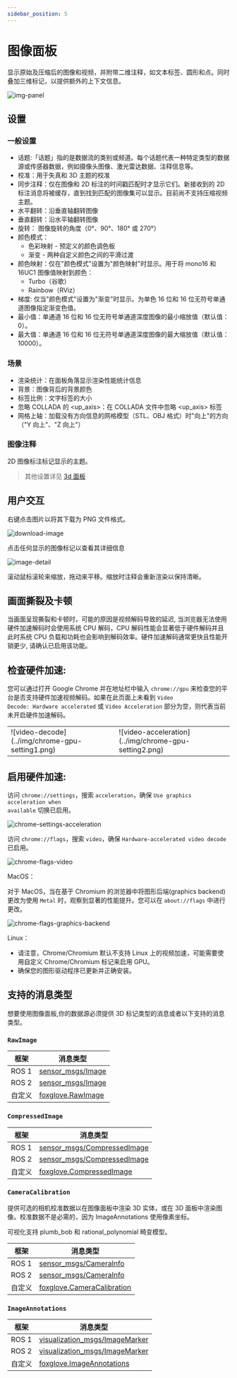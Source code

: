 ```yaml
---
sidebar_position: 5
---
```


# 图像面板
显示原始及压缩后的图像和视频，并附带二维注释，如文本标签、圆形和点。同时叠加三维标记，以提供额外的上下文信息。

![img-panel](../img/img-panel.png)

## 设置

### 一般设置

- 话题:「话题」指的是数据流的类别或频道。每个话题代表一种特定类型的数据源或传感器数据，例如摄像头图像、激光雷达数据、注释信息等。
- 校准：用于失真和 3D 主题的校准
- 同步注释：仅在图像和 2D 标注的时间戳匹配时才显示它们。新接收到的 2D 标注消息将被缓存，直到找到匹配的图像集可以显示。目前尚不支持压缩视频主题。
- 水平翻转：沿垂直轴翻转图像
- 垂直翻转：沿水平轴翻转图像
- 旋转： 图像旋转的角度（0°、90°、180° 或 270°）
- 颜色模式：
  - 色彩映射 - 预定义的颜色调色板
  - 渐变 - 两种自定义颜色之间的平滑过渡
- 颜色映射：仅在"颜色模式"设置为"颜色映射"时显示。用于将 mono16 和 16UC1 图像值映射到颜色：
  - Turbo（谷歌）
  - Rainbow（RViz）
- 梯度: 仅当"颜色模式"设置为"渐变"时显示。为单色 16 位和 16 位无符号单通道图像指定渐变色值。
- 最小值：单通道 16 位和 16 位无符号单通道深度图像的最小缩放值（默认值：0）。
- 最大值：单通道 16 位和 16 位无符号单通道深度图像的最大缩放值（默认值：10000）。

### 场景
- 渲染统计：在面板角落显示渲染性能统计信息
- 背景：图像背后的背景颜色
- 标签比例：文字标签的大小
- 忽略 COLLADA 的 \<up_axis\>：在 COLLADA 文件中忽略 \<up_axis\> 标签
- 网格上轴：加载没有方向信息的网格模型（STL、OBJ 格式）时"向上"的方向（"Y 向上"、"Z 向上"）

### 图像注释
2D 图像标注标记显示的主题。

> 其他设置详见 [3d 面板](./2-3d-panel.md)

## 用户交互
右键点击图片以将其下载为 PNG 文件格式。

![download-image](../img/download-image.png)

点击任何显示的图像标记以查看其详细信息

![image-detail](../img/image-detail.png)

滚动鼠标滚轮来缩放，拖动来平移。缩放时注释会重新渲染以保持清晰。

## 画面撕裂及卡顿
当画面呈现撕裂和卡顿时，可能的原因是视频解码导致的延迟, 当浏览器无法使用硬件加速解码时会使用系统 CPU 解码，CPU 解码性能会显著低于硬件解码并且此时系统 CPU 负载和功耗也会影响到解码效率。硬件加速解码通常更快且性能开销更少, 请确认已启用该功能。

## 检查硬件加速:
您可以通过打开 Google Chrome 并在地址栏中输入 <code>chrome://gpu</code> 来检查您的平台是否支持硬件加速视频解码。如果在此页面上未看到 <code>Video Decode: Hardware accelerated</code> 或 <code>Video Acceleration</code> 部分为空，则代表当前未开启硬件加速解码。

<table>
  <tr>
    <td>
    ![video-decode](../img/chrome-gpu-setting1.png)
    </td>
    <td>
    ![video-acceleration](../img/chrome-gpu-setting2.png)
    </td>
  </tr>
</table>

## 启用硬件加速:
访问 <code>chrome://settings</code>，搜索 <code>acceleration</code>，确保 <code>Use graphics acceleration when available</code> 切换已启用。

![chrome-settings-acceleration](../img/chrome-settings-acceleration.png)

访问 <code>chrome://flags</code>，搜索 <code>video</code>，确保 <code>Hardware-accelerated video decode</code> 已启用。

![chrome-flags-video](../img/chrome-flags-video.png)

MacOS：

对于 MacOS，当在基于 Chromium 的浏览器中将图形后端(graphics backend) 更改为使用 <code>Metal</code> 时，观察到显著的性能提升。您可以在 <code>about://flags</code> 中进行更改。

![chrome-flags-graphics-backend](../img/chrome-flags-graphics-backend.png)


Linux：

- 请注意，Chrome/Chromium 默认不支持 Linux 上的视频加速，可能需要使用自定义 Chrome/Chromium 标记来启用 GPU。
- 确保您的图形驱动程序已更新并正确安装。

## 支持的消息类型
想要使用图像面板,你的数据源必须提供 3D 标记类型的消息或者以下支持的消息类型。

### `RawImage`

| 框架 | 消息类型 |
| --- | --- |
| ROS 1 | [sensor_msgs/Image](https://docs.ros.org/en/noetic/api/sensor_msgs/html/msg/Image.html) |
| ROS 2 | [sensor_msgs/Image](https://github.com/ros2/common_interfaces/blob/master/sensor_msgs/msg/Image.msg) |
| 自定义 | [foxglove.RawImage](../message-schemas/raw-image) |

### `CompressedImage`

| 框架 | 消息类型 |
| --- | --- |
| ROS 1 | [sensor_msgs/CompressedImage](https://docs.ros.org/en/noetic/api/sensor_msgs/html/msg/CompressedImage.html) |
| ROS 2 | [sensor_msgs/CompressedImage](https://github.com/ros2/common_interfaces/blob/master/sensor_msgs/msg/CompressedImage.msg) |
| 自定义 | [foxglove.CompressedImage](../message-schemas/compressed-image) |

### `CameraCalibration`

提供可选的相机校准数据以在图像面板中渲染 3D 实体，或在 3D 面板中渲染图像。校准数据不是必需的，因为 ImageAnnotations 使用像素坐标。

可视化支持 plumb_bob 和 rational_polynomial 畸变模型。

| 框架 | 消息类型 |
| --- | --- |
| ROS 1 | [sensor_msgs/CameraInfo](https://docs.ros.org/en/noetic/api/sensor_msgs/html/msg/CameraInfo.html) |
| ROS 2 | [sensor_msgs/CameraInfo](https://github.com/ros2/common_interfaces/blob/master/sensor_msgs/msg/CameraInfo.msg) |
| 自定义 | [foxglove.CameraCalibration](../message-schemas/camera-calibration) |


### `ImageAnnotations`

| 框架 | 消息类型 |
| --- | --- |
| ROS 1 | [visualization_msgs/ImageMarker](https://docs.ros.org/en/noetic/api/visualization_msgs/html/msg/ImageMarker.html) |
| ROS 2 | [visualization_msgs/ImageMarker](https://github.com/ros2/common_interfaces/blob/master/visualization_msgs/msg/ImageMarker.msg) |
| 自定义 | [foxglove.ImageAnnotations](../message-schemas/image-annotations) |

